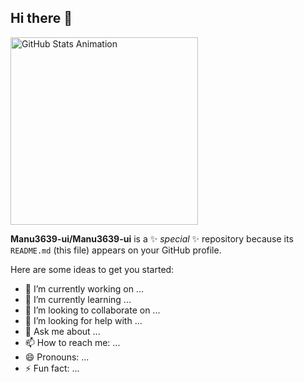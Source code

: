 ## Hi there 👋
<img src="https://media.giphy.com/media/HscDLzkO8EOTmgkhQP/giphy.gif?cid=790b7611v19blic9qsbr85tsb7aikc7wii5rabm0u4wiw3v0&ep=v1_gifs_search&rid=giphy.gif&ct=g" width="300" height="auto" alt="GitHub Stats Animation">

**Manu3639-ui/Manu3639-ui** is a ✨ _special_ ✨ repository because its `README.md` (this file) appears on your GitHub profile.

Here are some ideas to get you started:

- 🔭 I’m currently working on ...
- 🌱 I’m currently learning ...
- 👯 I’m looking to collaborate on ...
- 🤔 I’m looking for help with ...
- 💬 Ask me about ...
- 📫 How to reach me: ...
- 😄 Pronouns: ...
- ⚡ Fun fact: ...

